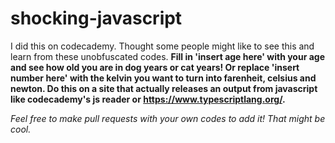 # shocking-javascript
I did this on codecademy. Thought some people might like to see this and learn from these unobfuscated codes. 
<b> Fill in 'insert age here' with your age and see how old you are in dog years or cat years! Or replace 'insert number here' with the kelvin you want to turn into farenheit, celsius and newton. Do this on a site that actually releases
an output from javascript like codecademy's js reader or https://www.typescriptlang.org/. </b>

<i> Feel free to make pull requests with your own codes to add it! That might be cool. </i>
